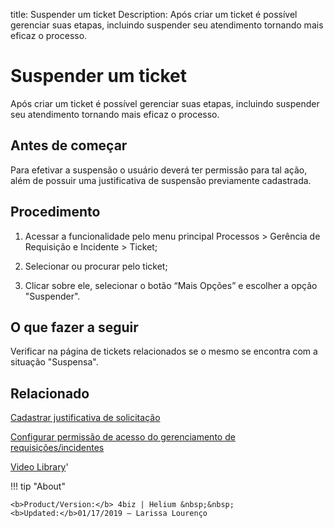 title: Suspender um ticket
Description: Após criar um ticket é possível gerenciar suas etapas, incluindo suspender seu atendimento tornando mais eficaz o processo.
# Suspender um ticket

Após criar um ticket é possível gerenciar suas etapas, incluindo suspender seu atendimento tornando mais eficaz o processo.

Antes de começar
----------------

Para efetivar a suspensão o usuário deverá ter permissão para tal ação, além de
possuir uma justificativa de suspensão previamente cadastrada.

Procedimento
------------

1.  Acessar a funcionalidade pelo menu principal Processos \> Gerência de
    Requisição e Incidente \> Ticket;

2.  Selecionar ou procurar pelo ticket;

3.  Clicar sobre ele, selecionar o botão “Mais Opções” e escolher a opção
    "Suspender".

O que fazer a seguir
--------------------

Verificar na página de tickets relacionados se o mesmo se encontra com a
situação "Suspensa".

Relacionado
-----------

[Cadastrar justificativa de solicitação](/pt-br/4biz-helium/processes/portfolio-and-catalog/configuration/register-request-justification.html)

[Configurar permissão de acesso do gerenciamento de requisições/incidentes](/pt-br/4biz-helium/processes/tickets/configuration/access-ticket-management.html)


<i class='fa fa-youtube-play  fa-2x' style='color:#97ce17;vertical-align: middle;'> </i> [Video Library](https://www.youtube.com/playlist?list=PLB5qK2uzf2ROn4Xs6UdH84Ujzta2iJ6Ei)'

!!! tip "About"

    <b>Product/Version:</b> 4biz | Helium &nbsp;&nbsp;
    <b>Updated:</b>01/17/2019 – Larissa Lourenço
